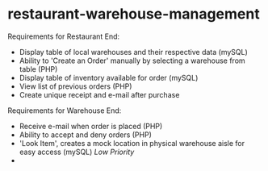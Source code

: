 # restaurant-warehouse-management
Requirements for Restaurant End:
  - Display table of local warehouses and their respective data (mySQL)
  - Ability to 'Create an Order' manually by selecting a warehouse from table (PHP)
  - Display table of inventory available for order (mySQL)
  - View list of previous orders (PHP)
  - Create unique receipt and e-mail after purchase

 Requirements for Warehouse End:
  - Receive e-mail when order is placed (PHP)
  - Ability to accept and deny orders (PHP)
  - 'Look Item', creates a mock location in physical warehouse aisle for easy access (mySQL) *Low Priority*
  - 
